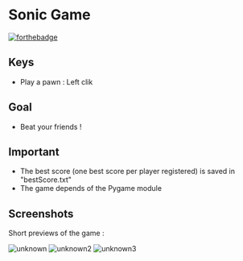 # Sonic Game
[![forthebadge](https://forthebadge.com/images/badges/made-with-python.svg)](https://forthebadge.com)
## Keys

- Play a pawn : Left clik

## Goal

- Beat your friends !

## Important

- The best score (one best score per player registered) is saved in "bestScore.txt" 
- The game depends of the Pygame module

## Screenshots

Short previews of the game :

![unknown](https://user-images.githubusercontent.com/82316285/158080584-b7067545-4b03-45ff-9467-913926166d07.png)
![unknown2](https://user-images.githubusercontent.com/82316285/158080586-3b824848-cced-4a22-bc21-3fa29e6dcde8.png)
![unknown3](https://user-images.githubusercontent.com/82316285/158080589-18f20031-dd82-4202-ab6b-7fdf471230d2.png)
